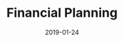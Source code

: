 ---
title: "Financial Planning"
date: 2019-01-24
summary: "We offer tax planning and tax preparation services"
showReadingTime: false
---